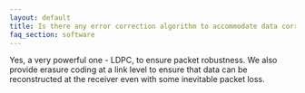 ```yaml
---
layout: default
title: Is there any error correction algorithm to accommodate data corruption?
faq_section: software
---
```


Yes, a very powerful one - LDPC, to ensure packet robustness.  We also provide erasure coding at a link level to ensure that data can be reconstructed at the receiver even with some inevitable packet loss.

